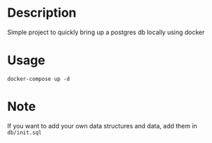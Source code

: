 # Description

Simple project to quickly bring up a postgres db locally using docker

# Usage

`docker-compose up -d`

# Note

If you want to add your own data structures and data, add them in `db/init.sql`
